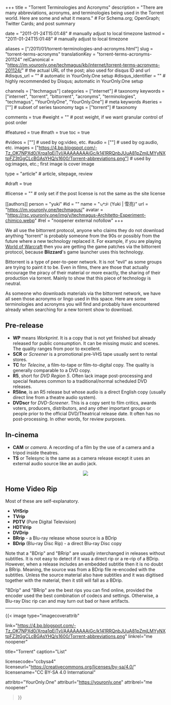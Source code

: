 +++
title = "Torrent Terminologies and Acronyms"
description = "There are many abbreviations, acronyms, and terminologies being used in the Torrent world. Here are some and what it means."                                                    # For Schema.org; OpenGraph; Twitter Cards; and post summary

date = "2011-01-24T15:01:48"                                        # manually adjust to local timezone
lastmod = "2011-01-24T15:01:48"                                        # manually adjust to local timezone

aliases = ["/2011/01/torrent-terminologies-and-acronyms.html"]
slug = "torrent-terms-acronyms"
translationKey = "torrent-terms-acronyms-201124"
relCanonical = "https://im.youronly.one/techmagus/kb/internet/torrent-terms-acronyms-201124/"                                                   # the actual URL of the post; also used for disqus ID and url
#disqus_url = ""                                                    # automatic in YourOnly.One setup
#disqus_identifier = ""                                             # highly recommended by Disqus; automatic in YourOnly.One setup

channels = ["techmagus"]
categories = ["internet"]                                                   # taxonomy
keywords = ["internet", "torrent", "bittorrent", "acronyms", "terminologies", "techmagus", "YourOnlyOne", "YourOnly.One"]                                                     # meta keywords
#series = [""]                                                       # subset of series taxonomy
tags = ["torrent"]                                                         # taxonomy

comments = true
#weight = ""                                                        # post weight, if we want granular control of post order

#featured = true
#math = true
toc = true

#videos = [""]                                                       # used by og:video, etc.
#audio = [""]                                                        # used by og:audio, etc.
images = ["https://4.bp.blogspot.com/-Tz_OK7NPXd0/Xrpa1qEiTvI/AAAAAAAAiGc/k141RRQnbJUuA81pZmjLMYyNXtpFZ3tGgCLcBGAsYHQ/s1600/Torrent-abbreviations.png"]                                                       # used by og:images, etc.; first image is cover image

type = "article"                                                           # article, sitepage, review

#draft = true

#license = ""                                                       # only set if the post license is not the same as the site license

[[authors]]
  person = "yuki"
  #id = ""
  name = "ᜌᜓᜃᜒ (Yuki | 雪亮)"
  url = "https://im.youronly.one/techmagus/"
  avatar = "https://rsc.youronly.one/img/y/techmagus-Architetto-Esperiment-chimico.webp"
  #rel = "noopener external nofollow"
+++

We all use the bittorrent protocol, anyone who claims they do not download anything "torrent" is probably someone from the 90s or possibly from the future where a new technology replaced it. For example, if you are playing <a href="https://gameshogun.xyz/game/warcraft/" target="_blank" rel="noopener">World of Warcraft</a> then you are getting the game patches via the bittorrent protocol, because **Blizzard**'s game launcher uses this technology.

Bittorrent is a type of peer-to-peer network. It is not "evil" as some groups are trying to paint it to be. Even in films, there are those that actually encourage the piracy of their material or more exactly, the sharing of their production via torrent. Mainly to show that this piece of technology is neutral.

As someone who downloads materials via the bittorrent network, we have all seen those acronyms or lingo used in this space. Here are some terminologies and acronyms you will find and probably have encountered already when searching for a new torrent show to download.

<!--more-->

## Pre-release
* **WP** means <i>Workprint</i>. It is a copy that is not yet finished but already released for public consumption. It can be missing music and scenes. The quality ranges from poor to excellent.
* **SCR** or <i>Screener</i> is a promotional pre-VHS tape usually sent to rental stores.
* **TC** for <i>Telecine</i>, a film-to-tape or film-to-digital copy. The quality is generally comparable to a DVD copy.
* **R5**, short for <i>DVD Region 5</i>. Often lack image post-processing and special features common to a traditional/normal scheduled DVD releases.
* **R5line**, is an R5 release but whose audio is a direct English copy (usually direct line from a theatre audio system).
* **DVDscr** for <i>DVD-Screener</i>. This is a copy sent to film critics, awards voters, producers, distributors, and any other important groups or people prior to the official DVD/Theatrical release date. It often has no post-processing. In other words, for review purposes.

## In-cinema
* **CAM** or <i>camera</i>. A recording of a film by the use of a camera and a tripod inside theatres.
* **TS** or Telesync is the same as a camera release except it uses an external audio source like an audio jack.

<aside class="figure_box">
  <div class="separator" style="clear: both; text-align: center;"><a href="https://4.bp.blogspot.com/-Tz_OK7NPXd0/Xrpa1qEiTvI/AAAAAAAAiGc/k141RRQnbJUuA81pZmjLMYyNXtpFZ3tGgCLcBGAsYHQ/s1600/Torrent-abbreviations.png" imageanchor="1" style="margin-left: 1em; margin-right: 1em;"><img border="0" src="https://4.bp.blogspot.com/-Tz_OK7NPXd0/Xrpa1qEiTvI/AAAAAAAAiGc/k141RRQnbJUuA81pZmjLMYyNXtpFZ3tGgCLcBGAsYHQ/s1600/Torrent-abbreviations.png" data-original-width="720" data-original-height="595" /></a></div>
</aside>

## Home Video Rip
Most of these are self-explanatory.

* **VHSrip**
* **TVrip**
* **PDTV** (Pure Digital Television)
* **HDTVrip**
* **DVDrip**
* **BRrip** - a Blu-ray release whose source is a BDrip
* **BDrip** (Blu-ray Disc Rip) - a direct Blu-ray Disc copy

Note that a "BDrip" and "BRrip" are usually interchanged in releases without subtitles. It is not easy to detect if it was a direct rip or a re-rip of a BDrip. However, when a release includes an embedded subtitle then it is no doubt a BRrip. Meaning, the source was from a BDrip file re-encoded with the subtitles. Unless the source material also have subtitles and it was digitised together with the material, then it still will fall as a BDrip.

"BDrip" and "BRrip" are the best rips you can find online, provided the encoder used the best combination of codecs and settings. Otherwise, a Blu-ray Disc rip can and may turn out bad or have artifacts.

-------

{{< image
  type="imagecoverattrib"

  link="https://4.bp.blogspot.com/-Tz_OK7NPXd0/Xrpa1qEiTvI/AAAAAAAAiGc/k141RRQnbJUuA81pZmjLMYyNXtpFZ3tGgCLcBGAsYHQ/s1600/Torrent-abbreviations.png"
  linkrel="me noopener"

  title="Torrent"
  caption="List"

  licensecode="ccbysa4"
  licenseurl="https://creativecommons.org/licenses/by-sa/4.0/"
  licensename="CC BY-SA 4.0 International"

  attribto="YourOnly.One"
  attriburl="https://youronly.one"
  attribrel="me noopener"
>}}
